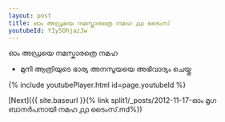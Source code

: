 ```yaml
---
layout: post
title: ഓം അഡ്രയെ നമസ്കാരത്രെ നമഹ ൧൧ ടൈംസ്
youtubeId: YIy5OhjazJw
---
```

 
 
 ഓം അഡ്രയെ നമസ്കാരത്രെ നമഹ 
 
 -  മുനി ആത്രിയുടെ ഭാര്യ അനസൂയയെ അഭിവാദ്യം ചെയ്തു 
 
  
 
  
 
 
 
 
 
 


{% include youtubePlayer.html id=page.youtubeId %}
 
[Next]({{ site.baseurl }}{% link  split1/_posts/2012-11-17-ഓം മൃഗ ബാനർപനായി നമഹ ൧൧ ടൈംസ്.md%})
 
